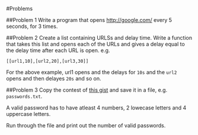 #Problems


##Problem 1
Write a program that opens http://google.com/ every 5 seconds, for 3 times.

##Problem 2
Create a list containing URLSs and delay time. Write a function that takes this list and opens each of the URLs and gives a delay equal to the delay time after each URL is open. 
e.g. 
```
[[url1,10],[url2,20],[url3,30]]
```

For the above example, url1 opens and the delays for `10s` and the `url2` opens and then delayes `20s` and so on.

##Problem 3
Copy the contest of [this gist](https://gist.github.com/andela-cnnadi/3813f2a5e3e01931493e) and save it in a file, e.g. `passwords.txt`. 

A valid password has to have atleast 4 numbers, 2 lowecase letters and 4 uppercase letters.

Run through the file and print out the number of valid passwords.
